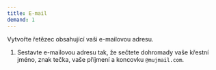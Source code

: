 ```yaml
---
title: E-mail
demand: 1
---
```


Vytvořte řetězec obsahující vaši e-mailovou adresu.

1. Sestavte e-mailovou adresu tak, že sečtete dohromady vaše křestní jméno, znak tečka, vaše příjmení a koncovku `@mujmail.com`.

<!--
---solution

```js
'Tom' + '.' + 'Jedno' + '@mujmail.com';
```
-->